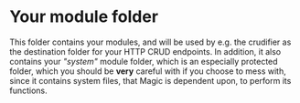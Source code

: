 
# Your module folder

This folder contains your modules, and will be used by e.g. the crudifier as the destination folder for your HTTP CRUD endpoints.
In addition, it also contains your _"system"_ module folder, which is an especially protected folder, which you should be **very**
careful with if you choose to mess with, since it contains system files, that Magic is dependent upon, to perform its functions.
